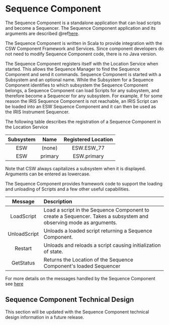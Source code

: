 # Sequence Component

The Sequence Component is a standalone application that can load scripts and become a Sequencer.
The Sequence Component application and its arguments are described @ref[here](../../apps/sequencerapp.md).

The Sequence Component is written in Scala to provide integration with the CSW Component Framework and Services. Since component 
developers do not need to modify Sequence Component code, there is no Java version.

The Sequence Component registers itself with the Location Service when started. This allows the Sequence Manager to 
find the Sequence Component and send it commands. Sequence Component is started with a Subsystem and an optional name.
While the Subsystem for a Sequence Component identifies to which subsystem the Sequence Component belongs, a Sequence
Component can load Scripts for any subsystem, and therefore become a Sequencer for any subsystem.  For example, if for
some reason the IRIS Sequence Component is not reachable, an IRIS Script can be loaded into an ESW Sequence Component 
and it can then be used as the IRIS Instrument Sequencer.

The following table describes the registration of a Sequence Component in the Location Service

| Subsystem | Name | Registered Location |
|:---------:|:----:|:-------------------:|
| ESW | (none) | ESW.ESW_77 |
| ESW | primary |  ESW.primary |

Note that CSW always capitalizes a subsystem when it is displayed. Arguments can be entered as lowercase.

The Sequence Component provides framework code to support the loading and unloading of Scripts and a few other 
useful capabilities.

| Message | Description |
|:-------:|:----------|
| LoadScript| Load a script in the Sequence Component to create a Sequencer. Takes a subsystem and observing mode as arguments. |
| UnloadScript|Unloads a loaded script returning a Sequence Component. |
| Restart | Unloads and reloads a script causing initialization of state. |
| GetStatus | Returns the Location of the Sequence Component's loaded Sequencer |

For more details on the messages handled by the Sequence Component see [here]($github.base_url$/esw-ocs/esw-ocs-impl/src/main/scala/esw/ocs/impl/messages/SequenceComponentMsg.scala)


## Sequence Component Technical Design

This section will be updated with the Sequence Component technical design information in a future release.